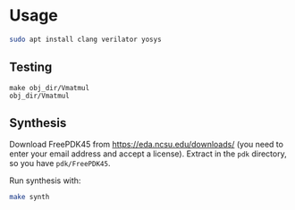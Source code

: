 
# Usage

````bash
sudo apt install clang verilator yosys
````

## Testing

````
make obj_dir/Vmatmul
obj_dir/Vmatmul
````

## Synthesis

Download FreePDK45 from https://eda.ncsu.edu/downloads/ (you need to enter your email address and accept a license). Extract in the `pdk` directory, so you have `pdk/FreePDK45`.

Run synthesis with:

````bash
make synth
````